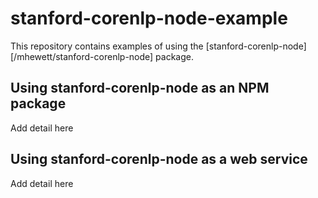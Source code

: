 stanford-corenlp-node-example
=============================

This repository contains examples of using the [stanford-corenlp-node][/mhewett/stanford-corenlp-node] package.


Using stanford-corenlp-node as an NPM package
---------------------------------------------

Add detail here


Using stanford-corenlp-node as a web service
--------------------------------------------

Add detail here